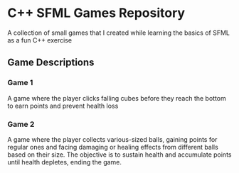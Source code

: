 # C++ SFML Games Repository
A collection of small games that I created while learning the basics of SFML as a fun C++ exercise

## Game Descriptions
### Game 1
A game where the player clicks falling cubes before they reach the bottom to earn points and prevent health loss

### Game 2
A game where the player collects various-sized balls, gaining points for regular ones and facing damaging or healing effects from different balls based on their size. The objective is to sustain health and accumulate points until health depletes, ending the game.
